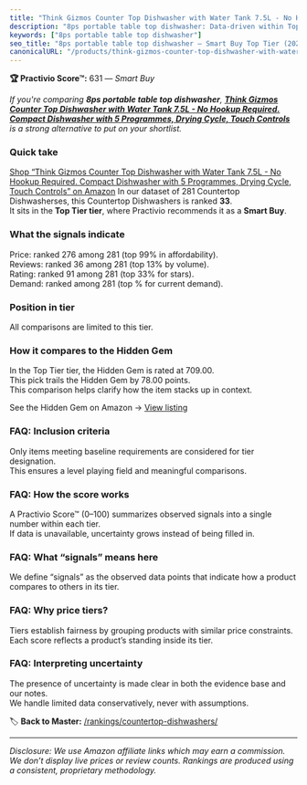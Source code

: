 ```yaml
---
title: "Think Gizmos Counter Top Dishwasher with Water Tank 7.5L - No Hookup Required. Compact Dishwasher with 5 Programmes, Drying Cycle, Touch Controls"
description: "8ps portable table top dishwasher: Data-driven within Top Tier ranking using the Practivio Score™. Positioned by quality, value, demand, findability, momentum."
keywords: ["8ps portable table top dishwasher"]
seo_title: "8ps portable table top dishwasher — Smart Buy Top Tier (2025)"
canonicalURL: "/products/think-gizmos-counter-top-dishwasher-with-water-tank-75l-no-hookup-required-compact-dishwasher-with-5-programmes-drying-cycle-touch-controls-B099688GQX/"
---
```


**🏆 Practivio Score™:** 631 — _Smart Buy_


*If you're comparing **8ps portable table top dishwasher**, **[Think Gizmos Counter Top Dishwasher with Water Tank 7.5L - No Hookup Required. Compact Dishwasher with 5 Programmes, Drying Cycle, Touch Controls](https://www.amazon.com/dp/B099688GQX?tag=practivio-20)** is a strong alternative to put on your shortlist.*
### Quick take
[Shop “Think Gizmos Counter Top Dishwasher with Water Tank 7.5L - No Hookup Required. Compact Dishwasher with 5 Programmes, Drying Cycle, Touch Controls” on Amazon](https://www.amazon.com/dp/B099688GQX?tag=practivio-20)
In our dataset of 281 Countertop Dishwasherses, this Countertop Dishwashers is ranked **33**.  
It sits in the **Top Tier tier**, where Practivio recommends it as a **Smart Buy**.

### What the signals indicate
Price: ranked 276 among 281 (top 99% in affordability).  
Reviews: ranked 36 among 281 (top 13% by volume).  
Rating: ranked 91 among 281 (top 33% for stars).  
Demand: ranked  among 281 (top % for current demand).

### Position in tier
All comparisons are limited to this tier.

### How it compares to the Hidden Gem
In the Top Tier tier, the Hidden Gem is rated at 709.00.  
This pick trails the Hidden Gem by 78.00 points.  
This comparison helps clarify how the item stacks up in context.  

See the Hidden Gem on Amazon → [View listing](https://www.amazon.com/dp/B08N6WV3HX?tag=practivio-20)

### FAQ: Inclusion criteria
Only items meeting baseline requirements are considered for tier designation.  
This ensures a level playing field and meaningful comparisons.

### FAQ: How the score works
A Practivio Score™ (0–100) summarizes observed signals into a single number within each tier.  
If data is unavailable, uncertainty grows instead of being filled in.

### FAQ: What “signals” means here
We define “signals” as the observed data points that indicate how a product compares to others in its tier.

### FAQ: Why price tiers?
Tiers establish fairness by grouping products with similar price constraints.  
Each score reflects a product’s standing inside its tier.

### FAQ: Interpreting uncertainty
The presence of uncertainty is made clear in both the evidence base and our notes.  
We handle limited data conservatively, never with assumptions.


🏷️ **Back to Master:** [/rankings/countertop-dishwashers/](/rankings/countertop-dishwashers/)

---
_Disclosure: We use Amazon affiliate links which may earn a commission. We don’t display live prices or review counts. Rankings are produced using a consistent, proprietary methodology._
